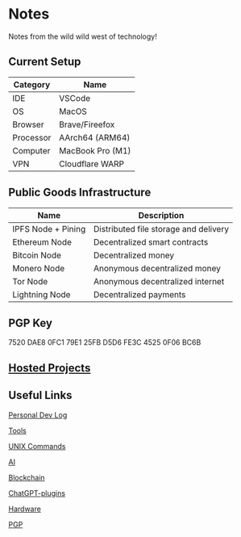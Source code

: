 # Notes

Notes from the wild wild west of technology!

## Current Setup

| Category  | Name             |
| --------- | ---------------- |
| IDE       | VSCode           |
| OS        | MacOS            |
| Browser   | Brave/Fireefox   |
| Processor | AArch64 (ARM64)  |
| Computer  | MacBook Pro (M1) |
| VPN       | Cloudflare WARP  |

## Public Goods Infrastructure

| Name               | Description                           |
| ------------------ | ------------------------------------- |
| IPFS Node + Pining | Distributed file storage and delivery |
| Ethereum Node      | Decentralized smart contracts         |
| Bitcoin Node       | Decentralized money                   |
| Monero Node        | Anonymous decentralized money         |
| Tor Node           | Anonymous decentralized internet      |
| Lightning Node     | Decentralized payments                |

## PGP Key

7520 DAE8 0FC1 79E1 25FB D5D6 FE3C 4525 0F06 BC6B

## [Hosted Projects](projects/projects.md)

## Useful Links

[Personal Dev Log](log.md)

[Tools](notes/Tools.md)

[UNIX Commands](Notes/system_commands.md)

[AI](Notes/AI.md)

[Blockchain](Notes/blockchain.md)

[ChatGPT-plugins](Notes/ChatGPT-plugins.md)

[Hardware](Notes/hardware.md)

[PGP](Notes/pgp.md)
